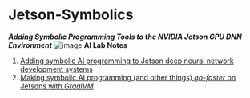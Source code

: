 # Jetson-Symbolics
**_Adding Symbolic Programming Tools to the NVIDIA Jetson GPU DNN Environment_**
![image](https://user-images.githubusercontent.com/71346897/172035620-6d3bfb9d-a629-4802-a522-fa48989769a0.png)
**AI Lab Notes**
 1. [Adding symbolic AI programming to Jetson deep neural network development systems](https://github.com/rtrelease/Jetson-Symbolics/blob/main/Adding%20symbolic%20programming%20tools%20to%20Jetson.md)
 2. [Making symbolic AI programming (and other things) *go-faster* on Jetsons with *GraalVM*](https://github.com/rtrelease/Jetson-Symbolics/blob/main/AI%20Lab%20Notes2a.md)

